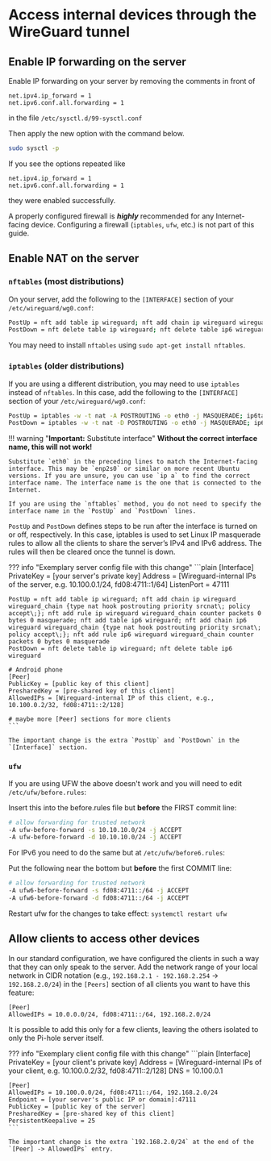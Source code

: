 # Access internal devices through the WireGuard tunnel

## Enable IP forwarding on the server

Enable IP forwarding on your server by removing the comments in front of

```plain
net.ipv4.ip_forward = 1
net.ipv6.conf.all.forwarding = 1
```

in the file `/etc/sysctl.d/99-sysctl.conf`

Then apply the new option with the command below.

```bash
sudo sysctl -p
```

If you see the options repeated like

```plain
net.ipv4.ip_forward = 1
net.ipv6.conf.all.forwarding = 1
```

they were enabled successfully.

A properly configured firewall is ***highly*** recommended for any Internet-facing device. Configuring a firewall (`iptables`, `ufw`, etc.) is not part of this guide.

## Enable NAT on the server

### `nftables` (most distributions)

On your server, add the following to the `[INTERFACE]` section of your `/etc/wireguard/wg0.conf`:

```bash
PostUp = nft add table ip wireguard; nft add chain ip wireguard wireguard_chain {type nat hook postrouting priority srcnat\; policy accept\;}; nft add rule ip wireguard wireguard_chain counter packets 0 bytes 0 masquerade; nft add table ip6 wireguard; nft add chain ip6 wireguard wireguard_chain {type nat hook postrouting priority srcnat\; policy accept\;}; nft add rule ip6 wireguard wireguard_chain counter packets 0 bytes 0 masquerade
PostDown = nft delete table ip wireguard; nft delete table ip6 wireguard
```

You may need to install `nftables` using `sudo apt-get install nftables`.

### `iptables` (older distributions)

If you are using a different distribution, you may need to use `iptables` instead of `nftables`. In this case, add the following to the `[INTERFACE]` section of your `/etc/wireguard/wg0.conf`:

```bash
PostUp = iptables -w -t nat -A POSTROUTING -o eth0 -j MASQUERADE; ip6tables -w -t nat -A POSTROUTING -o eth0 -j MASQUERADE
PostDown = iptables -w -t nat -D POSTROUTING -o eth0 -j MASQUERADE; ip6tables -w -t nat -D POSTROUTING -o eth0 -j MASQUERADE
```

<!-- markdownlint-disable code-block-style -->
!!! warning "**Important:** Substitute interface"
    **Without the correct interface name, this will not work!**

    Substitute `eth0` in the preceding lines to match the Internet-facing interface. This may be `enp2s0` or similar on more recent Ubuntu versions. If you are unsure, you can use `ip a` to find the correct interface name. The interface name is the one that is connected to the Internet.

    If you are using the `nftables` method, you do not need to specify the interface name in the `PostUp` and `PostDown` lines.
<!-- markdownlint-enable code-block-style -->

`PostUp` and `PostDown` defines steps to be run after the interface is turned on or off, respectively. In this case, iptables is used to set Linux IP masquerade rules to allow all the clients to share the server’s IPv4 and IPv6 address.
The rules will then be cleared once the tunnel is down.

<!-- markdownlint-disable code-block-style -->
??? info "Exemplary server config file with this change"
    ```plain
    [Interface]
    PrivateKey = [your server's private key]
    Address = [Wireguard-internal IPs of the server, e.g. 10.100.0.1/24, fd08:4711::1/64]
    ListenPort = 47111

    PostUp = nft add table ip wireguard; nft add chain ip wireguard wireguard_chain {type nat hook postrouting priority srcnat\; policy accept\;}; nft add rule ip wireguard wireguard_chain counter packets 0 bytes 0 masquerade; nft add table ip6 wireguard; nft add chain ip6 wireguard wireguard_chain {type nat hook postrouting priority srcnat\; policy accept\;}; nft add rule ip6 wireguard wireguard_chain counter packets 0 bytes 0 masquerade
    PostDown = nft delete table ip wireguard; nft delete table ip6 wireguard

    # Android phone
    [Peer]
    PublicKey = [public key of this client]
    PresharedKey = [pre-shared key of this client]
    AllowedIPs = [Wireguard-internal IP of this client, e.g., 10.100.0.2/32, fd08:4711::2/128]

    # maybe more [Peer] sections for more clients
    ```

    The important change is the extra `PostUp` and `PostDown` in the `[Interface]` section.
<!-- markdownlint-enable code-block-style -->

### `ufw`

If you are using UFW the above doesn't work and you will need to edit `/etc/ufw/before.rules`:

Insert this into the before.rules file but **before** the FIRST commit line:

```bash
# allow forwarding for trusted network
-A ufw-before-forward -s 10.10.10.0/24 -j ACCEPT
-A ufw-before-forward -d 10.10.10.0/24 -j ACCEPT
```

For IPv6 you need to do the same but at `/etc/ufw/before6.rules`:

Put the following near the bottom but **before** the first COMMIT line:

```bash
# allow forwarding for trusted network
-A ufw6-before-forward -s fd08:4711::/64 -j ACCEPT
-A ufw6-before-forward -d fd08:4711::/64 -j ACCEPT
```

Restart ufw for the changes to take effect: `systemctl restart ufw`

## Allow clients to access other devices

In our standard configuration, we have configured the clients in such a way that they can only speak to the server. Add the network range of your local network in CIDR notation (e.g., `192.168.2.1 - 192.168.2.254` -> `192.168.2.0/24`) in the `[Peers]` section of all clients you want to have this feature:

```plain
[Peer]
AllowedIPs = 10.0.0.0/24, fd08:4711::/64, 192.168.2.0/24
```

It is possible to add this only for a few clients, leaving the others isolated to only the Pi-hole server itself.

<!-- markdownlint-disable code-block-style -->
??? info "Exemplary client config file with this change"
    ```plain
    [Interface]
    PrivateKey = [your client's private key]
    Address = [Wireguard-internal IPs of your client, e.g. 10.100.0.2/32, fd08:4711::2/128]
    DNS = 10.100.0.1

    [Peer]
    AllowedIPs = 10.100.0.0/24, fd08:4711::/64, 192.168.2.0/24
    Endpoint = [your server's public IP or domain]:47111
    PublicKey = [public key of the server]
    PresharedKey = [pre-shared key of this client]
    PersistentKeepalive = 25
    ```

    The important change is the extra `192.168.2.0/24` at the end of the `[Peer] -> AllowedIPs` entry.
<!-- markdownlint-enable code-block-style -->
